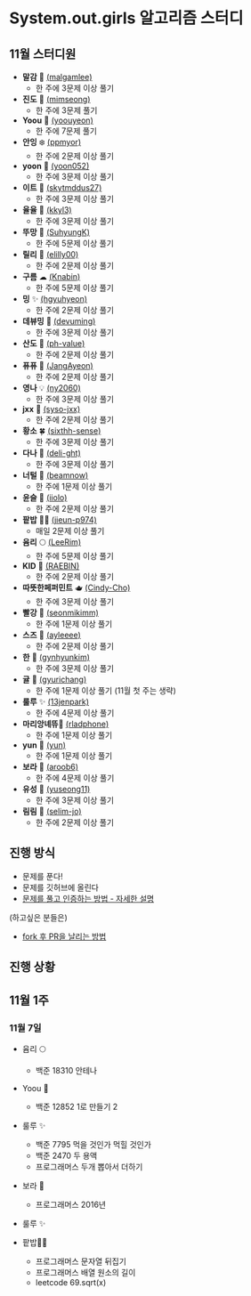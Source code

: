 # System.out.girls 알고리즘 스터디

## 11월 스터디원

- **말감** 🎱 [(malgamlee)](https://github.com/malgamlee)
  - 한 주에 3문제 이상 풀기
- **진도** 🧶 [(mimseong)](https://github.com/mimseong)
  - 한 주에 3문제 풀기
- **Yoou** 🐧 [(yoouyeon)](https://github.com/yoouyeon)
  - 한 주에 7문제 풀기
- **안잉** ❄️ [(ppmyor)](https://github.com/ppmyor)
  - 한 주에 2문제 이상 풀기
- **yoon** 🍤 [(yoon052)](https://github.com/yoon052)
  - 한 주에 3문제 이상 풀기
- **이트** 🎢 [(skytmddus27)](https://github.com/skytmddus27)
  - 한 주에 3문제 이상 풀기
- **율율** 🎠 [(kkyl3)](https://github.com/kkyl3)
  - 한 주에 3문제 이상 풀기
- **뚜망** 🎲 [(SuhyungK)](http://github.com/SuhyungK)
  - 한 주에 5문제 이상 풀기
- **릴리** 🌌 [(elilly00)](https://github.com/elilly00)
  - 한 주에 2문제 이상 풀기
- **구름** ☁ [(Knabin)](https://github.com/Knabin)
  - 한 주에 5문제 이상 풀기
- **밍** ✨ [(hgyuhyeon)](https://github.com/hgyuhyeon)
  - 한 주에 2문제 이상 풀기
- **데뷰밍** 🐯 [(devuming)](https://github.com/devuming)
  - 한 주에 3문제 이상 풀기
- **산도** 🥪 [(ph-value)](https://github.com/ph-value)
  - 한 주에 2문제 이상 풀기
- **퓨퓨** 💙 [(JangAyeon)](https://github.com/JangAyeon)
  - 한 주에 2문제 이상 풀기
- **영나** 💡 [(ny2060)](https://github.com/ny2060)
  - 한 주에 3문제 이상 풀기
- **jxx** 🐋 [(syso-jxx)](https://github.com/syso-jxx)
  - 한 주에 2문제 이상 풀기
- **황소** :four_leaf_clover: [(sixthh-sense)](https://github.com/sixthh-sense)
  - 한 주에 3문제 이상 풀기
- **다나** 🐼 [(deli-ght)](https://github.com/deli-ght)
  - 한 주에 3문제 이상 풀기
- **너털** 🎨 [(beamnow)](https://github.com/beamnow)
  - 한 주에 1문제 이상 풀기
- **윤슬** 🌊 [(iiolo)](https://github.com/iiolo)
  - 한 주에 2문제 이상 풀기
- **팥밥** 🏄‍♂️ [(jieun-p974)](https://github.com/jieun-p974)
  - 매일 2문제 이상 풀기
- **윰리** :full_moon: [(LeeRim)](https://github.com/LeeRim)
  - 한 주에 5문제 이상 풀기
- **KID** :dog: [(RAEBIN)](https://github.com/RAEBIN)
  - 한 주에 2문제 이상 풀기
- **따뜻한페퍼민트** 🫖 [(Cindy-Cho)](https://github.com/cindy-cho)
  - 한 주에 3문제 이상 풀기
- **빨강** :bug: [(seonmikimm)](https://github.com/seonmikimm)
  - 한 주에 1문제 이상 풀기
- **스즈** 🍙 [(ayleeee)](https://github.com/ayleeee)
  - 한 주에 2문제 이상 풀기
- **한** 👻 [(gynhyunkim)](https://github.com/gynhyunkim)
  - 한 주에 3문제 이상 풀기
- **귤** :orange: [(gyurichang)](https://github.com/gyurichang)
  - 한 주에 1문제 이상 풀기 (11월 첫 주는 생략)
- **룰루** ✨ [(13jenpark)](https://github.com/13jenpark)
  - 한 주에 4문제 이상 풀기
- **마리앙녜뜌🐤** [(rladphone)](https://github.com/rladphone)
  - 한 주에 1문제 이상 풀기
- **yun** 🌈 [(yun)](https://github.com/olzj-lb7)
  - 한 주에 1문제 이상 풀기
- **보라** 🍇 [(aroob6)](https://github.com/aroob6)
  - 한 주에 4문제 이상 풀기
- **유성** 🖤 [(yuseong11)](https://github.com/yuseong11)
  - 한 주에 3문제 이상 풀기
- **림림** :star2: [(selim-jo)](https://github.com/selim-jo)
  - 한 주에 2문제 이상 풀기
    <!-- 아래와 같이 목표 추가해주세요! -->
    <!-- (디스코드닉네임) (좋아하는 이모티콘) (깃허브주소) -->
    <!-- 목표: n문제 (n은 자연수여야 한다) -->

## 진행 방식

- 문제를 푼다!
- 문제를 깃허브에 올린다
- [문제를 풀고 인증하는 방법 - 자세한 설명](https://github.com/SystemOutGirlsAlgorithm/algorithm/wiki/%EB%AC%B8%EC%A0%9C%EB%A5%BC-%ED%92%80%EA%B3%A0-%EC%9D%B8%EC%A6%9D%ED%95%98%EB%8A%94-%EB%B0%A9%EB%B2%95)

(하고싶은 분들은)

- [fork 후 PR을 날리는 방법](https://github.com/SystemOutGirlsAlgorithm/algorithm/wiki/%EB%A0%88%ED%8F%AC-fork-%ED%95%B4%EC%84%9C-%EC%A7%84%ED%96%89%ED%95%98%EA%B8%B0)

## 진행 상황

## 11월 1주

### 11월 7일

- 윰리 :full_moon:
  - 백준 18310 안테나
- Yoou 🐧
  - 백준 12852 1로 만들기 2
- 룰루 ✨
  - 백준 7795 먹을 것인가 먹힐 것인가
  - 백준 2470 두 용액
  - 프로그래머스 두개 뽑아서 더하기
- 보라 🍇

  - 프로그래머스 2016년

- 룰루 ✨

- 팥밥🏄‍♂️
  - 프로그래머스 문자열 뒤집기
  - 프로그래머스 배열 원소의 길이
  - leetcode 69.sqrt(x)

